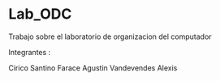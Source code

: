 # Lab_ODC
Trabajo sobre el laboratorio de organizacion del computador

Integrantes :

Cirico Santino
Farace Agustin
Vandevendes Alexis
